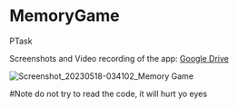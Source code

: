 # MemoryGame

PTask

Screenshots and Video recording of the app: [Google Drive](https://drive.google.com/drive/folders/1-io2qc8visb6vLVEFwCg7QoQXAp6TEC2?usp=share_link)

![Screenshot_20230518-034102_Memory Game](https://github.com/happy-aye/MemoryGame/assets/133896474/04fa4617-0ab3-4713-94d2-421dfe997420)



#Note
do not try to read the code, it will hurt yo eyes

